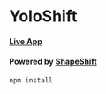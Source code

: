 # YoloShift

#### [Live App](http://yolo.exchange/yolo-shift)

#### Powered by [ShapeShift](https://info.shapeshift.io/tools/skeleton)

```
npm install
```
